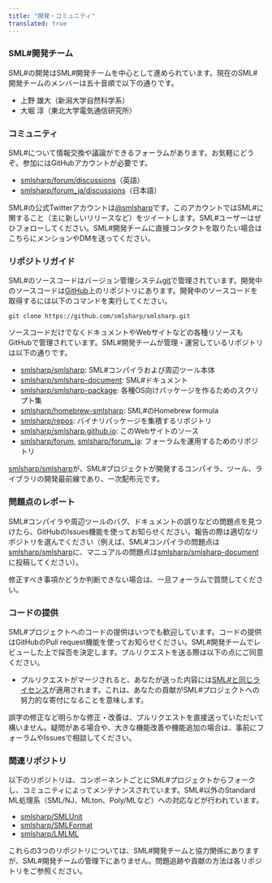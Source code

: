 ```yaml
---
title: "開発・コミュニティ"
translated: true
---
```


### SML#開発チーム

SML#の開発はSML#開発チームを中心として進められています。現在のSML#開発チームのメンバーは五十音順で以下の通りです。

* 上野 雄大（新潟大学自然科学系）
* 大堀 淳（東北大学電気通信研究所）

### コミュニティ

SML#について情報交換や議論ができるフォーラムがあります。お気軽にどうぞ。参加にはGitHubアカウントが必要です。

* [smlsharp/forum/discussions](https://github.com/smlsharp/forum/discussions)（英語）
* [smlsharp/forum_ja/discussions](https://github.com/smlsharp/forum_ja/discussions)（日本語）

SML#の公式Twitterアカウントは[@smlsharp](https://twitter.com/smlsharp)です。このアカウントではSML#に関すること（主に新しいリリースなど）をツイートします。SML#ユーザーはぜひフォローしてください。SML#開発チームに直接コンタクトを取りたい場合はこちらにメンションやDMを送ってください。

### リポジトリガイド

SML#のソースコードはバージョン管理システム[git](https://git-scm.org)で管理されています。開発中のソースコードは[GitHub](https://github.com)上のリポジトリにあります。開発中のソースコードを取得するには以下のコマンドを実行してください。

```
git clone https://github.com/smlsharp/smlsharp.git
```

ソースコードだけでなくドキュメントやWebサイトなどの各種リソースもGitHubで管理されています。SML#開発チームが管理・運営しているリポジトリは以下の通りです。

* [smlsharp/smlsharp](https://github.com/smlsharp/smlsharp): SML#コンパイラおよび周辺ツール本体
* [smlsharp/smlsharp-document](https://github.com/smlsharp/smlsharp-document): SML#ドキュメント
* [smlsharp/smlsharp-package](https://github.com/smlsharp/smlsharp-package): 各種OS向けパッケージを作るためのスクリプト集
* [smlsharp/homebrew-smlsharp](https://github.com/smlsharp/homebrew-smlsharp): SML#のHomebrew formula
* [smlsharp/repos](https://github.com/smlsharp/repos): バイナリパッケージを集積するリポジトリ
* [smlsharp/smlsharp.github.io](https://github.com/smlsharp/smlsharp.github.io): このWebサイトのソース
* [smlsharp/forum](https://github.com/smlsharp/forum), [smlsharp/forum_ja](https://github.com/smlsharp/forum): フォーラムを運用するためのリポジトリ

[smlsharp/smlsharp](https://github.com/smlsharp/smlsharp)が、SML#プロジェクトが開発するコンパイラ、ツール、ライブラリの開発最前線であり、一次配布元です。

### 問題点のレポート

SML#コンパイラや周辺ツールのバグ、ドキュメントの誤りなどの問題点を見つけたら、GitHubのIssues機能を使ってお知らせください。報告の際は適切なリポジトリを選んでください（例えば、SML#コンパイラの問題点は[smlsharp/smlsharp](https://github.com/smlsharp/smlsharp/issues)に、マニュアルの問題点は[smlsharp/smlsharp-document](https://github.com/smlsharp/smlsharp-document/issues)に投稿してください）。

修正すべき事項かどうか判断できない場合は、一旦フォーラムで質問してください。

### コードの提供

SML#プロジェクトへのコードの提供はいつでも歓迎しています。コードの提供はGitHubのPull request機能を使ってお知らせください。SML#開発チームでレビューした上で採否を決定します。プルリクエストを送る際は以下の点にご同意ください。

* プルリクエストがマージされると、あなたが送った内容には[SML#と同じライセンス](https://github.com/smlsharp/smlsharp/blob/master/LICENSE)が適用されます。これは、あなたの貢献がSML#プロジェクトへの努力的な寄付になることを意味します。

誤字の修正など明らかな修正・改善は、プルリクエストを直接送っていただいて構いません。疑問がある場合や、大きな機能改善や機能追加の場合は、事前にフォーラムやIssuesで相談してください。

### 関連リポジトリ

以下のリポジトリは、コンポーネントごとにSML#プロジェクトからフォークし、コミュニティによってメンテナンスされています。SML#以外のStandard ML処理系（SML/NJ、MLton、Poly/MLなど）への対応などが行われています。

* [smlsharp/SMLUnit](https://github.com/smlsharp/SMLUnit)
* [smlsharp/SMLFormat](https://github.com/smlsharp/SMLFormat)
* [smlsharp/LMLML](https://github.com/smlsharp/LMLML)

これらの3つのリポジトリについては、SML#開発チームと協力関係にありますが、SML#開発チームの管理下にありません。問題追跡や貢献の方法は各リポジトリをご参照ください。
